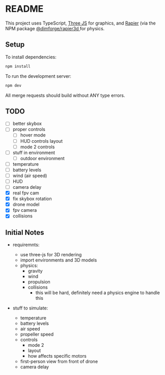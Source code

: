 # README

This project uses TypeScript, [Three JS](https://threejs.org/) for graphics, and [Rapier](https://rapier.rs/) (via the NPM package [@dimforge/rapier3d
](https://www.npmjs.com/package/@dimforge/rapier3d]) for physics.

## Setup

To install dependencies:

```sh
npm install
```

To run the development server:

```sh
npm dev
```

All merge requests should build without ANY type errors.

## TODO

- [ ] better skybox
- [ ] proper controls
  - [ ] hover mode
  - [ ] HUD controls layout
  - [ ] mode 2 controls
- [ ] stuff in environment
  - [ ] outdoor environment
- [ ] temperature
- [ ] battery levels
- [ ] wind (air speed)
- [ ] HUD
- [ ] camera delay
- [x] real fpv cam
- [x] fix skybox rotation
- [x] drone model
- [x] fpv camera
- [x] collisions

## Initial Notes

- requiremnts:

  - use three-js for 3D rendering
  - import environments and 3D models
  - physics:
    - gravity
    - wind
    - propulsion
    - collisions
      - this will be hard, definitely need a physics engine to handle this

- stuff to simulate:
  - temperature
  - battery levels
  - air speed
  - propeller speed
  - controls
    - mode 2
    - layout
    - how affects specific motors
  - first-person view from front of drone
  - camera delay
